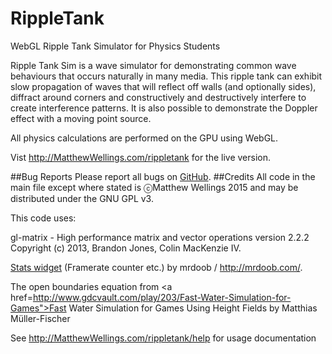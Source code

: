 # RippleTank
WebGL Ripple Tank Simulator for Physics Students

Ripple Tank Sim is a wave simulator for demonstrating common wave behaviours that occurs naturally in many media. This ripple tank can exhibit slow propagation of waves that will reflect off walls (and optionally sides), diffract around corners and constructively and destructively interfere to create interference patterns. It is also possible to demonstrate the Doppler effect with a moving point source.

All physics calculations are performed on the GPU using WebGL. 

Vist http://MatthewWellings.com/rippletank for the live version.

##Bug Reports
Please report all bugs on <a href="https://github.com/openforeveryone/RippleTank/issues">GitHub</a>.
##Credits
All code in the main file except where stated is ⓒMatthew Wellings 2015 and may be distributed under the GNU GPL v3.

This code uses:

gl-matrix - High performance matrix and vector operations version 2.2.2   Copyright (c) 2013, Brandon Jones, Colin MacKenzie IV.

<a href="https://github.com/mrdoob/stats.js">Stats widget</a> (Framerate counter etc.) by mrdoob / <a href="http://mrdoob.com/">http://mrdoob.com/</a>.

The open boundaries equation from <a href=http://www.gdcvault.com/play/203/Fast-Water-Simulation-for-Games">Fast Water Simulation for Games Using Height Fields</a> by Matthias Müller-Fischer

See http://MatthewWellings.com/rippletank/help for usage documentation

